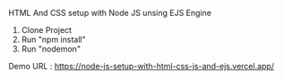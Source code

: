 HTML And CSS setup with Node JS unsing EJS Engine

1. Clone Project
2. Run "npm install"
3. Run "nodemon"

Demo URL : https://node-js-setup-with-html-css-js-and-ejs.vercel.app/
